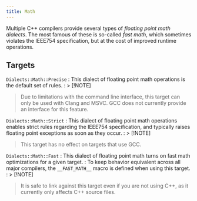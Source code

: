 ```yaml
---
title: Math
---
```


Multiple C++ compilers provide several types of *floating point math dialects*.
The most famous of these is so-called *fast math*, which sometimes violates the
IEEE754 specification, but at the cost of improved runtime operations.

## Targets

`Dialects::Math::Precise`
: This dialect of floating point math operations is the default set of rules.
: > [!NOTE]
  > Due to limitations with the command line interface, this target can only be
  > used with Clang and MSVC. GCC does not currently provide an interface for
  > this feature.

`Dialects::Math::Strict`
: This dialect of floating point math operations enables strict rules regarding
  the IEEE754 specification, and typically raises floating point exceptions as
  soon as they occur.
: > [!NOTE]
  > This target has no effect on targets that use GCC.

`Dialects::Math::Fast`
: This dialect of floating point math turns on fast math optimizations for a
  given target.
: To keep behavior equivalent across all major compilers, the `__FAST_MATH__`
  macro is defined when using this target.
: > [!NOTE]
  > It is safe to link against this target even if you are not using C++, as it
  > currently only affects C++ source files.
